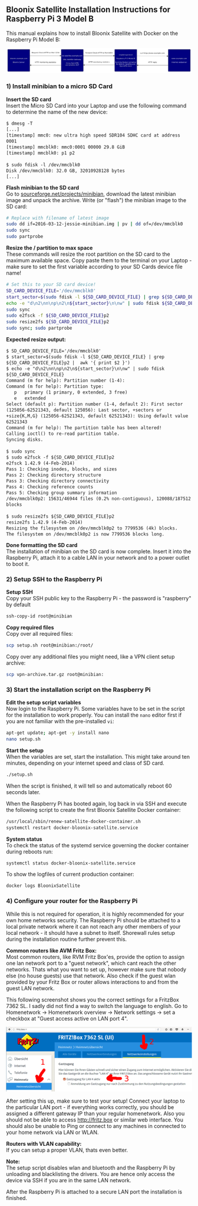## Bloonix Satellite Installation Instructions for Raspberry Pi 3 Model B


This manual explains how to install Bloonix Satellite with Docker on the Raspberry Pi Model B:

![Network Plan](network-plan.jpg)


### 1) Install minibian to a micro SD Card

**Insert the SD card**  
Insert the Micro SD Card into your Laptop and use the following command to determine the name of the new device:

```
$ dmesg -T
[...]
[timestamp] mmc0: new ultra high speed SDR104 SDHC card at address 0001
[timestamp] mmcblk0: mmc0:0001 00000 29.8 GiB 
[timestamp] mmcblk0: p1 p2

$ sudo fdisk -l /dev/mmcblk0
Disk /dev/mmcblk0: 32.0 GB, 32010928128 bytes
[...]
```

**Flash minibian to the SD card**  
Go to [sourceforge.net/projects/minibian](https://sourceforge.net/projects/minibian/), download the latest minibian image and
unpack the archive.  Write (or "flash") the minibian image to the SD card:
```bash
# Replace with filename of latest image
sudo dd if=2016-03-12-jessie-minibian.img | pv | dd of=/dev/mmcblk0
sudo sync
sudo partprobe
```

**Resize the / partition to max space**  
These commands will resize the root partition on the SD card to the maximum available space. Copy paste them to the terminal on your Laptop - make sure to set the first variable according to your SD Cards device file name!
```bash
# Set this to your SD card device!
SD_CARD_DEVICE_FILE='/dev/mmcblk0'
start_sector=$(sudo fdisk -l ${SD_CARD_DEVICE_FILE} | grep ${SD_CARD_DEVICE_FILE}p2 |  awk '{ print $2 }')
echo -e "d\n2\nn\np\n2\n${start_sector}\n\nw" | sudo fdisk ${SD_CARD_DEVICE_FILE}
sudo sync
sudo e2fsck -f ${SD_CARD_DEVICE_FILE}p2
sudo resize2fs ${SD_CARD_DEVICE_FILE}p2
sudo sync; sudo partprobe
```

**Expected resize output:**  
```
$ SD_CARD_DEVICE_FILE='/dev/mmcblk0'
$ start_sector=$(sudo fdisk -l ${SD_CARD_DEVICE_FILE} | grep ${SD_CARD_DEVICE_FILE}p2 |  awk '{ print $2 }')
$ echo -e "d\n2\nn\np\n2\n${start_sector}\n\nw" | sudo fdisk ${SD_CARD_DEVICE_FILE}
Command (m for help): Partition number (1-4): 
Command (m for help): Partition type:
   p   primary (1 primary, 0 extended, 3 free)
   e   extended
Select (default p): Partition number (1-4, default 2): First sector (125056-62521343, default 125056): Last sector, +sectors or +size{K,M,G} (125056-62521343, default 62521343): Using default value 62521343
Command (m for help): The partition table has been altered!
Calling ioctl() to re-read partition table.
Syncing disks.

$ sudo sync
$ sudo e2fsck -f ${SD_CARD_DEVICE_FILE}p2
e2fsck 1.42.9 (4-Feb-2014)
Pass 1: Checking inodes, blocks, and sizes
Pass 2: Checking directory structure
Pass 3: Checking directory connectivity
Pass 4: Checking reference counts
Pass 5: Checking group summary information
/dev/mmcblk0p2: 15631/46944 files (0.2% non-contiguous), 120088/187512 blocks

$ sudo resize2fs ${SD_CARD_DEVICE_FILE}p2
resize2fs 1.42.9 (4-Feb-2014)
Resizing the filesystem on /dev/mmcblk0p2 to 7799536 (4k) blocks.
The filesystem on /dev/mmcblk0p2 is now 7799536 blocks long.
```

**Done formatting the SD card**  
The installation of minibian on the SD card is now complete. Insert it into the Raspberry Pi, attach it to a cable LAN in your network and to a power outlet to boot it.


### 2) Setup SSH to the Raspberry Pi

**Setup SSH**  
Copy your SSH public key to the Raspberry Pi - the password is "raspberry" by default
```bash
ssh-copy-id root@minibian
```
**Copy required files**  
Copy over all required files:
```bash
scp setup.sh root@minibian:/root/
```

Copy over any additional files you might need, like a VPN client setup archive:
```bash
scp vpn-archive.tar.gz root@minibian:
```


### 3) Start the installation script on the Raspberry Pi

**Edit the setup script variables**  
Now login to the Raspberry Pi. Some variables have to be set in the script for the installation to work properly. You can install the `nano` editor first if you are not familiar with the pre-installed `vi`:
```bash
apt-get update; apt-get -y install nano
nano setup.sh
```
**Start the setup**  
When the variables are set, start the installation. This might take around ten minutes, depending on your internet speed and class of SD card.
```bash
./setup.sh
```

When the script is finished, it will tell so and automatically reboot 60 seconds later.  

When the Raspberry Pi has booted again, log back in via SSH and execute the following script to create the first Bloonix Satellite Docker container:

```bash
/usr/local/sbin/renew-satellite-docker-container.sh
systemctl restart docker-bloonix-satellite.service
```
**System status**  
To check the status of the systemd service governing the docker container during reboots run:
```bash
systemctl status docker-bloonix-satellite.service
```

To show the logfiles of current production container: 
```bash
docker logs BloonixSatellite
```

### 4) Configure your router for the Raspberry Pi

While this is not required for operation, it is highly recommended for your own home networks security. The Raspberry Pi should be attached to a local private network where it can not reach any other members of your local network - it should have a subnet to itself. Shorewall rules setup during the installation routine further prevent this.

**Common routers like AVM Fritz Box:**  
Most common routers, like RVM Fritz Box'es, provide the option to assign one lan network port to a "guest network", which cant reach the other networks. Thats what you want to set up, however make sure that nobody else (no house guests) use that network. Also check if the guest wlan provided by your Fritz Box or router allows interactions to and from the guest LAN network.

This following screenshot shows you the correct settings for a FritzBox 7362 SL. I sadly did not find a way to switch the language to english. Go to Homenetwork -> Homenetwork overview -> Network settings -> set a checkbox at "Guest access active on LAN port 4".

![FritzBox setup](setup-fritzbox-guest-lan-port.png)

After setting this up, make sure to test your setup! Connect your laptop to the particular LAN port - if everything works correctly, you should be assigned a different gateway IP than your regular homenetwork. Also you should not be able to access http://fritz.box or similar web interface. You should also be unable to Ping or connect to any machines in connected to your home network via LAN or WLAN.

**Routers with VLAN capability:**  
If you can setup a proper VLAN, thats even better.

**Note:**  
The setup script disables wlan and bluetooth and the Raspberry Pi by unloading and blacklisting the drivers.
You are hence only access the device via SSH if you are in the same LAN network.


After the Raspberry Pi is attached to a secure LAN port the installation is finished.
